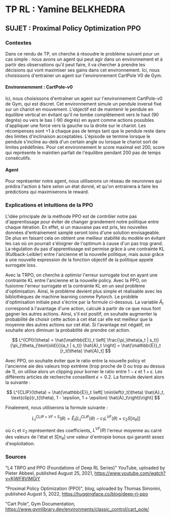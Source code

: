 # TP RL : Yamine BELKHEDRA

## SUJET : Proximal Policy Optimization PPO

### Contextes

Dans ce rendu de TP, on cherche à résoudre le problème suivant pour un cas simple : nous avons un agent qui peut agir dans un environnement et à partir des observations qu'il peut faire, il va chercher à prendre les décisions qui vont maximiser ses gains dans cet environnement. Ici, nous choisissons d'entrainer un agent sur l'environnement CartPole V0 de Gym.

#### Environnemment : CartPole-v0

Ici, nous choisissons d'entraîner un agent sur l'environnement CartPole-v0 de Gym, qui est discret.
Cet environnement simule un pendule inversé fixé sur un chariot en mouvement. L'objectif est de maintenir le pendule en équilibre vertical en évitant qu'il ne tombe complètement vers le haut (90 degrés) ou vers le bas (-90 degrés) en ayant comme actions possibles d'appliquer une force vers la gauche ou la droite sur le chariot. Les récompenses sont +1 à chaque pas de temps tant que le pendule reste dans des limites d'inclinaison acceptables. L'épisode se termine lorsque le pendule s'incline au-delà d'un certain angle ou lorsque le chariot sort de limites prédéfinies. Pour cet environnement le score maximal est 200, score qui représente le maintien parfait de l'équilibre pendant 200 pas de temps consécutifs.

#### Agent

Pour représenter notre agent, nous utiliserons un réseau de neuronnes qui prédira l'action à faire selon un état donné, et qu'on entrainera à faire les prédictions qui maximiserons le reward.

### Explications et intuitions de la PPO

L'idée principale de la méthode PPO est de contrôler notre pas d'apprentissage pour éviter de changer grandement notre politique entre chaque itération. En effet, si un mauvaise pas est pris, les nouvelles données d'entrainement samplé seront loins d'une solution envisageable. De plus en faisant cela on obtient une meilleur stabilité du modèle en évitant les cas où on pourrait s'éloigner de l'optimum à cause d'un pas trop grand. La régulation du pas d'apprentissage est permise grâce à une contrainte KL (Kullback-Leibler) entre l'ancienne et la nouvelle politique, mais aussi grâce à une nouvelle expression de la fonction objectif de la politique appelé surrogate loss.

Avec la TRPO, on cherche à optimisr l'erreur surrogate tout en ayant une contrainte KL entre l'ancienne et la nouvelle policy. Avec la PPO, on fusionne l'erreur surrogate et la contrainte KL en un seul problème d'optimisation. Ainsi, le problème devient plus simple et réalisable avec les bibliothèques de machine learning comme Pytorch. Le problèle d'optimisation initiale peut s'écrire par la formule ci-dessous. La variable $\hat{A}_t$ correspond à l'avantage d'une action, calculé à partir de ce que nous font gagner les autres actions. Ainsi, s'il est positif, on souhaite augmenter la probabilité de choisir cette action à cet état car elle est meilleur que la moyenne des autres actions sur cet état. Si l'avantage est négatif, on souhaite alors diminuer la probabilité de prendre cet action.


 $$ L^{CPI}(\theta) = \hat{\mathbb{E}}_t \left[ \frac{\pi_\theta(a_t | s_t)}{\pi_{\theta_{\text{old}}}(a_t | s_t)} \hat{A}_t \right] = \hat{\mathbb{E}}_t [r_t(\theta) \hat{A}_t] $$

Avec PPO, on souhaite éviter que le ratio entre la nouvelle policy et l'ancienne aie des valeurs trop extrême (trop proche de 0 ou trop au dessus de 1), on utilise alors un clipping pour borner le ratio entre $1-\epsilon$ et $1+\epsilon$. Les différents articles de recherche conseillent $\epsilon = 0.2$. La formule devient alors la suivante :

$$ L^{CLIP}(\theta) = \hat{\mathbb{E}}_t \left[ \min\left(r_t(\theta) \hat{A}_t, \text{clip}(r_t(\theta), 1 - \epsilon, 1 + \epsilon) \hat{A}_t\right)\right]
 $$ 

Finalement, nous utiliserons la formule suivante :

$$ \ L^{CLIP+VF+S}_t(\theta) = \hat{E}_t \left[ L^{CLIP}_t(\theta) - c_1 L^{VF}(\theta) + c_2 S[\pi_\theta \right]]
 $$

où $c_1$ et $c_2$ représentent des coefficients, $L^{VF}(\theta)$ l'erreur moyenne au carré des valeurs de l'état et $S[\pi_\theta]$ une valeur d'entropie bonus qui garantit assez d'exploitation. 

### Sources

"L4 TRPO and PPO (Foundations of Deep RL Series)" YouTube, uploaded by Pieter Abbeel, published August 25, 2021, https://www.youtube.com/watch?v=KjWF8VIMGiY

"Proximal Policy Optimization (PPO)", blog,  uploaded by Thomas Simonini, published August 5, 2022, https://huggingface.co/blog/deep-rl-ppo

"Cart Pole", Gym Documentation, https://www.gymlibrary.dev/environments/classic_control/cart_pole/